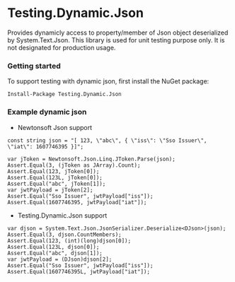 # Testing.Dynamic.Json

Provides dynamicly access to property/member of Json object deserialized by System.Text.Json. This library is used for unit testing purpose only. It is not designated for production usage.

### Getting started
To support testing with dynamic json, first install the NuGet package:

```
Install-Package Testing.Dynamic.Json
```
### Example dynamic json

- Newtonsoft Json support
```
const string json = "[ 123, \"abc\", { \"iss\": \"Sso Issuer\", \"iat\": 1607746395 }]";

var jToken = Newtonsoft.Json.Linq.JToken.Parse(json);
Assert.Equal(3, (jToken as JArray).Count);
Assert.Equal(123, jToken[0]);
Assert.Equal(123L, jToken[0]);
Assert.Equal("abc", jToken[1]);
var jwtPayload = jToken[2];
Assert.Equal("Sso Issuer", jwtPayload["iss"]);
Assert.Equal(1607746395, jwtPayload["iat"]);
```

- Testing.Dynamic.Json support
```
var djson = System.Text.Json.JsonSerializer.Deserialize<DJson>(json);
Assert.Equal(3, djson.CountMembers);
Assert.Equal(123, (int)(long)djson[0]);
Assert.Equal(123L, djson[0]);
Assert.Equal("abc", djson[1]);
var jwtPayload = (DJson)djson[2];
Assert.Equal("Sso Issuer", jwtPayload["iss"]);
Assert.Equal(1607746395L, jwtPayload["iat"]);
```
